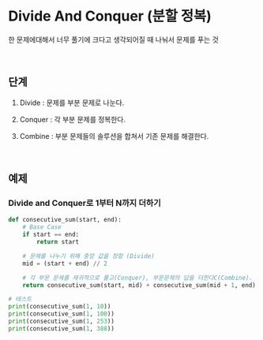 # Divide And Conquer (분할 정복)

한 문제에대해서 너무 풀기에 크다고 생각되어질 때 나눠서 문제를 푸는 것

<br>

## 단계

1. Divide : 문제를 부분 문제로 나눈다.

2. Conquer : 각 부분 문제를 정복한다.

3. Combine : 부분 문제들의 솔루션을 합쳐서 기존 문제를 해결한다.

<br>

## 예제

### Divide and Conquer로 1부터 N까지 더하기

```python
def consecutive_sum(start, end):
    # Base Case
    if start == end:
        return start

    # 문제를 나누기 위해 중앙 값을 정함 (Divide)
    mid = (start + end) // 2

    # 각 부문 문제를 재귀적으로 풀고(Conquer), 부문문제의 답을 더한다C(Combine).
    return consecutive_sum(start, mid) + consecutive_sum(mid + 1, end)

# 테스트
print(consecutive_sum(1, 10))
print(consecutive_sum(1, 100))
print(consecutive_sum(1, 253))
print(consecutive_sum(1, 388))
```
